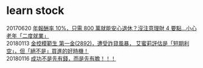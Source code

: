 # learn stock


20170620 [年報酬率 10%，只需 800 萬就能安心退休？沒注意理財 4 要點...小心老年「二度就業」](https://www.cmoney.tw/notes/note-detail.aspx?nid=85665)  
20180113 [金控模範生 第一金(2892)，遭受詐貸風暴， 艾蜜莉評估是「短期利空」，但「絕不是」買進的好時機！](https://www.cmoney.tw/notes/note-detail.aspx?nid=106264)  
20180116 [成功不是先有錢，而是先有膽！！！](https://www.cmoney.tw/notes/note-detail.aspx?nid=106331)  
[]()  
[]()  
[]()  
[]()  

